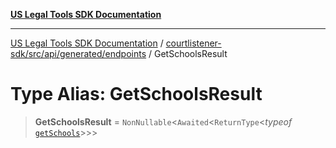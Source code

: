 [**US Legal Tools SDK Documentation**](../../../../../../README.md)

***

[US Legal Tools SDK Documentation](../../../../../../README.md) / [courtlistener-sdk/src/api/generated/endpoints](../README.md) / GetSchoolsResult

# Type Alias: GetSchoolsResult

> **GetSchoolsResult** = `NonNullable`\<`Awaited`\<`ReturnType`\<*typeof* [`getSchools`](../functions/getSchools.md)\>\>\>
